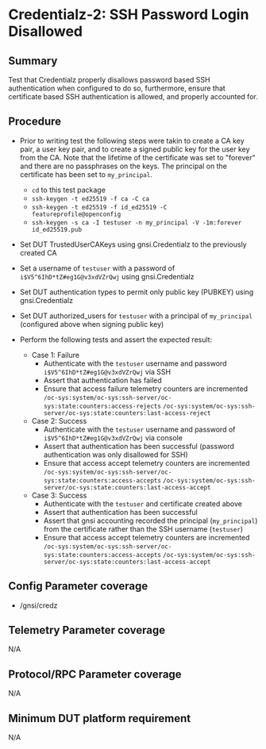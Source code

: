 # Credentialz-2: SSH Password Login Disallowed

## Summary

Test that Credentialz properly disallows password based SSH authentication when configured to do 
so, furthermore, ensure that certificate based SSH authentication is allowed, and properly 
accounted for. 


## Procedure

* Prior to writing test the following steps were takin to create a CA key pair, a user key pair, 
  and to create a signed public key for the user key from the CA. Note that the lifetime of the 
  certificate was set to "forever" and there are no passphrases on the keys. The principal on 
  the certificate has been set to `my_principal`.
    * `cd` to this test package
    * `ssh-keygen -t ed25519 -f ca -C ca`
    * `ssh-keygen -t ed25519 -f id_ed25519 -C featureprofile@openconfig`
    * `ssh-keygen -s ca -I testuser -n my_principal -V -1m:forever id_ed25519.pub`

* Set DUT TrustedUserCAKeys using gnsi.Credentialz to the previously created CA
* Set a username of `testuser` with a password of `i$V5^6IhD*tZ#eg1G@v3xdVZrQwj` using gnsi.Credentialz
* Set DUT authentication types to permit only public key (PUBKEY) using gnsi.Credentialz
* Set DUT authorized_users for `testuser` with a principal of `my_principal` (configured above 
  when signing public key)
* Perform the following tests and assert the expected result:
    * Case 1: Failure
        * Authenticate with the `testuser` username and password `i$V5^6IhD*tZ#eg1G@v3xdVZrQwj` 
          via SSH
        * Assert that authentication has failed
        * Ensure that access failure telemetry counters are incremented
          `/oc-sys:system/oc-sys:ssh-server/oc-sys:state:counters:access-rejects`
          `/oc-sys:system/oc-sys:ssh-server/oc-sys:state:counters:last-access-reject` 
    * Case 2: Success
        * Authenticate with the `testuser` username and password of `i$V5^6IhD*tZ#eg1G@v3xdVZrQwj` 
          via console
        * Assert that authentication has been successful (password authentication was only 
          disallowed for SSH)
        * Ensure that access accept telemetry counters are incremented
          `/oc-sys:system/oc-sys:ssh-server/oc-sys:state:counters:access-accepts`
          `/oc-sys:system/oc-sys:ssh-server/oc-sys:state:counters:last-access-accept`
    * Case 3: Success
        * Authenticate with the `testuser` and certificate created above
        * Assert that authentication has been successful
        * Assert that gnsi accounting recorded the principal (`my_principal`) from the 
          certificate rather than the SSH username (`testuser`)
        * Ensure that access accept telemetry counters are incremented
          `/oc-sys:system/oc-sys:ssh-server/oc-sys:state:counters:access-accepts`
          `/oc-sys:system/oc-sys:ssh-server/oc-sys:state:counters:last-access-accept`


## Config Parameter coverage

* /gnsi/credz


## Telemetry Parameter coverage

N/A


## Protocol/RPC Parameter coverage

N/A


## Minimum DUT platform requirement

N/A